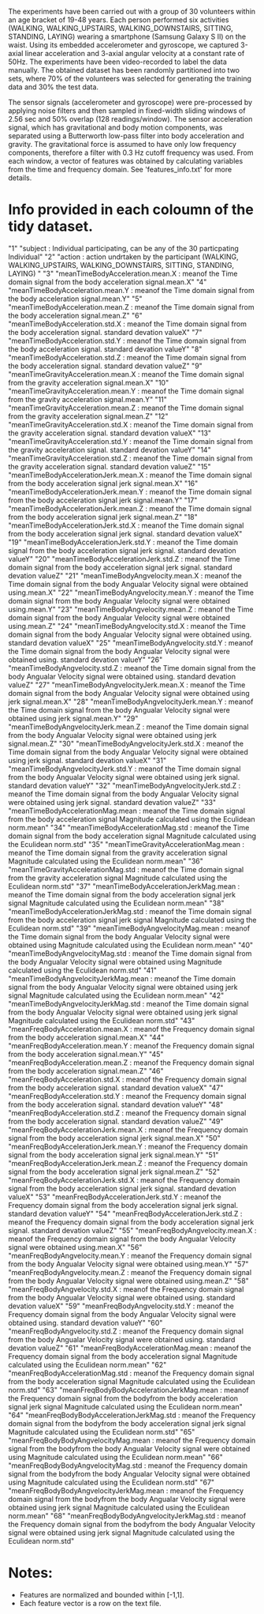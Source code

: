 The experiments have been carried out with a group of 30 volunteers within an age bracket of 19-48 years. Each person performed six activities (WALKING, WALKING_UPSTAIRS, WALKING_DOWNSTAIRS, SITTING, STANDING, LAYING) wearing a smartphone (Samsung Galaxy S II) on the waist. Using its embedded accelerometer and gyroscope, we captured 3-axial linear acceleration and 3-axial angular velocity at a constant rate of 50Hz. The experiments have been video-recorded to label the data manually. The obtained dataset has been randomly partitioned into two sets, where 70% of the volunteers was selected for generating the training data and 30% the test data. 

The sensor signals (accelerometer and gyroscope) were pre-processed by applying noise filters and then sampled in fixed-width sliding windows of 2.56 sec and 50% overlap (128 readings/window). The sensor acceleration signal, which has gravitational and body motion components, was separated using a Butterworth low-pass filter into body acceleration and gravity. The gravitational force is assumed to have only low frequency components, therefore a filter with 0.3 Hz cutoff frequency was used. From each window, a vector of features was obtained by calculating variables from the time and frequency domain. See 'features_info.txt' for more details. 

Info provided in each coloumn of the tidy dataset.
=======================================

"1" "subject : Individual participating, can be any of the 30 particpating Individual"
"2" "action : action undrtaken by the participant (WALKING, WALKING_UPSTAIRS, WALKING_DOWNSTAIRS, SITTING, STANDING, LAYING) 
"
"3" "meanTimeBodyAcceleration.mean.X : meanof the Time domain signal from the body acceleration signal.mean.X"
"4" "meanTimeBodyAcceleration.mean.Y : meanof the Time domain signal from the body acceleration signal.mean.Y"
"5" "meanTimeBodyAcceleration.mean.Z : meanof the Time domain signal from the body acceleration signal.mean.Z"
"6" "meanTimeBodyAcceleration.std.X : meanof the Time domain signal from the body acceleration signal. standard devation valueX"
"7" "meanTimeBodyAcceleration.std.Y : meanof the Time domain signal from the body acceleration signal. standard devation valueY"
"8" "meanTimeBodyAcceleration.std.Z : meanof the Time domain signal from the body acceleration signal. standard devation valueZ"
"9" "meanTimeGravityAcceleration.mean.X : meanof the Time domain signal from the gravity acceleration signal.mean.X"
"10" "meanTimeGravityAcceleration.mean.Y : meanof the Time domain signal from the gravity acceleration signal.mean.Y"
"11" "meanTimeGravityAcceleration.mean.Z : meanof the Time domain signal from the gravity acceleration signal.mean.Z"
"12" "meanTimeGravityAcceleration.std.X : meanof the Time domain signal from the gravity acceleration signal. standard devation valueX"
"13" "meanTimeGravityAcceleration.std.Y : meanof the Time domain signal from the gravity acceleration signal. standard devation valueY"
"14" "meanTimeGravityAcceleration.std.Z : meanof the Time domain signal from the gravity acceleration signal. standard devation valueZ"
"15" "meanTimeBodyAccelerationJerk.mean.X : meanof the Time domain signal from the body acceleration signal jerk signal.mean.X"
"16" "meanTimeBodyAccelerationJerk.mean.Y : meanof the Time domain signal from the body acceleration signal jerk signal.mean.Y"
"17" "meanTimeBodyAccelerationJerk.mean.Z : meanof the Time domain signal from the body acceleration signal jerk signal.mean.Z"
"18" "meanTimeBodyAccelerationJerk.std.X : meanof the Time domain signal from the body acceleration signal jerk signal. standard devation valueX"
"19" "meanTimeBodyAccelerationJerk.std.Y : meanof the Time domain signal from the body acceleration signal jerk signal. standard devation valueY"
"20" "meanTimeBodyAccelerationJerk.std.Z : meanof the Time domain signal from the body acceleration signal jerk signal. standard devation valueZ"
"21" "meanTimeBodyAngvelocity.mean.X : meanof the Time domain signal from the body Angualar Velocity signal were obtained using.mean.X"
"22" "meanTimeBodyAngvelocity.mean.Y : meanof the Time domain signal from the body Angualar Velocity signal were obtained using.mean.Y"
"23" "meanTimeBodyAngvelocity.mean.Z : meanof the Time domain signal from the body Angualar Velocity signal were obtained using.mean.Z"
"24" "meanTimeBodyAngvelocity.std.X : meanof the Time domain signal from the body Angualar Velocity signal were obtained using. standard devation valueX"
"25" "meanTimeBodyAngvelocity.std.Y : meanof the Time domain signal from the body Angualar Velocity signal were obtained using. standard devation valueY"
"26" "meanTimeBodyAngvelocity.std.Z : meanof the Time domain signal from the body Angualar Velocity signal were obtained using. standard devation valueZ"
"27" "meanTimeBodyAngvelocityJerk.mean.X : meanof the Time domain signal from the body Angualar Velocity signal were obtained using jerk signal.mean.X"
"28" "meanTimeBodyAngvelocityJerk.mean.Y : meanof the Time domain signal from the body Angualar Velocity signal were obtained using jerk signal.mean.Y"
"29" "meanTimeBodyAngvelocityJerk.mean.Z : meanof the Time domain signal from the body Angualar Velocity signal were obtained using jerk signal.mean.Z"
"30" "meanTimeBodyAngvelocityJerk.std.X : meanof the Time domain signal from the body Angualar Velocity signal were obtained using jerk signal. standard devation valueX"
"31" "meanTimeBodyAngvelocityJerk.std.Y : meanof the Time domain signal from the body Angualar Velocity signal were obtained using jerk signal. standard devation valueY"
"32" "meanTimeBodyAngvelocityJerk.std.Z : meanof the Time domain signal from the body Angualar Velocity signal were obtained using jerk signal. standard devation valueZ"
"33" "meanTimeBodyAccelerationMag.mean : meanof the Time domain signal from the body acceleration signal Magnitude calculated using the Eculidean norm.mean"
"34" "meanTimeBodyAccelerationMag.std : meanof the Time domain signal from the body acceleration signal Magnitude calculated using the Eculidean norm.std"
"35" "meanTimeGravityAccelerationMag.mean : meanof the Time domain signal from the gravity acceleration signal Magnitude calculated using the Eculidean norm.mean"
"36" "meanTimeGravityAccelerationMag.std : meanof the Time domain signal from the gravity acceleration signal Magnitude calculated using the Eculidean norm.std"
"37" "meanTimeBodyAccelerationJerkMag.mean : meanof the Time domain signal from the body acceleration signal jerk signal Magnitude calculated using the Eculidean norm.mean"
"38" "meanTimeBodyAccelerationJerkMag.std : meanof the Time domain signal from the body acceleration signal jerk signal Magnitude calculated using the Eculidean norm.std"
"39" "meanTimeBodyAngvelocityMag.mean : meanof the Time domain signal from the body Angualar Velocity signal were obtained using Magnitude calculated using the Eculidean norm.mean"
"40" "meanTimeBodyAngvelocityMag.std : meanof the Time domain signal from the body Angualar Velocity signal were obtained using Magnitude calculated using the Eculidean norm.std"
"41" "meanTimeBodyAngvelocityJerkMag.mean : meanof the Time domain signal from the body Angualar Velocity signal were obtained using jerk signal Magnitude calculated using the Eculidean norm.mean"
"42" "meanTimeBodyAngvelocityJerkMag.std : meanof the Time domain signal from the body Angualar Velocity signal were obtained using jerk signal Magnitude calculated using the Eculidean norm.std"
"43" "meanFreqBodyAcceleration.mean.X : meanof the Frequency domain signal from the body acceleration signal.mean.X"
"44" "meanFreqBodyAcceleration.mean.Y : meanof the Frequency domain signal from the body acceleration signal.mean.Y"
"45" "meanFreqBodyAcceleration.mean.Z : meanof the Frequency domain signal from the body acceleration signal.mean.Z"
"46" "meanFreqBodyAcceleration.std.X : meanof the Frequency domain signal from the body acceleration signal. standard devation valueX"
"47" "meanFreqBodyAcceleration.std.Y : meanof the Frequency domain signal from the body acceleration signal. standard devation valueY"
"48" "meanFreqBodyAcceleration.std.Z : meanof the Frequency domain signal from the body acceleration signal. standard devation valueZ"
"49" "meanFreqBodyAccelerationJerk.mean.X : meanof the Frequency domain signal from the body acceleration signal jerk signal.mean.X"
"50" "meanFreqBodyAccelerationJerk.mean.Y : meanof the Frequency domain signal from the body acceleration signal jerk signal.mean.Y"
"51" "meanFreqBodyAccelerationJerk.mean.Z : meanof the Frequency domain signal from the body acceleration signal jerk signal.mean.Z"
"52" "meanFreqBodyAccelerationJerk.std.X : meanof the Frequency domain signal from the body acceleration signal jerk signal. standard devation valueX"
"53" "meanFreqBodyAccelerationJerk.std.Y : meanof the Frequency domain signal from the body acceleration signal jerk signal. standard devation valueY"
"54" "meanFreqBodyAccelerationJerk.std.Z : meanof the Frequency domain signal from the body acceleration signal jerk signal. standard devation valueZ"
"55" "meanFreqBodyAngvelocity.mean.X : meanof the Frequency domain signal from the body Angualar Velocity signal were obtained using.mean.X"
"56" "meanFreqBodyAngvelocity.mean.Y : meanof the Frequency domain signal from the body Angualar Velocity signal were obtained using.mean.Y"
"57" "meanFreqBodyAngvelocity.mean.Z : meanof the Frequency domain signal from the body Angualar Velocity signal were obtained using.mean.Z"
"58" "meanFreqBodyAngvelocity.std.X : meanof the Frequency domain signal from the body Angualar Velocity signal were obtained using. standard devation valueX"
"59" "meanFreqBodyAngvelocity.std.Y : meanof the Frequency domain signal from the body Angualar Velocity signal were obtained using. standard devation valueY"
"60" "meanFreqBodyAngvelocity.std.Z : meanof the Frequency domain signal from the body Angualar Velocity signal were obtained using. standard devation valueZ"
"61" "meanFreqBodyAccelerationMag.mean : meanof the Frequency domain signal from the body acceleration signal Magnitude calculated using the Eculidean norm.mean"
"62" "meanFreqBodyAccelerationMag.std : meanof the Frequency domain signal from the body acceleration signal Magnitude calculated using the Eculidean norm.std"
"63" "meanFreqBodyBodyAccelerationJerkMag.mean : meanof the Frequency domain signal from the bodyfrom the body acceleration signal jerk signal Magnitude calculated using the Eculidean norm.mean"
"64" "meanFreqBodyBodyAccelerationJerkMag.std : meanof the Frequency domain signal from the bodyfrom the body acceleration signal jerk signal Magnitude calculated using the Eculidean norm.std"
"65" "meanFreqBodyBodyAngvelocityMag.mean : meanof the Frequency domain signal from the bodyfrom the body Angualar Velocity signal were obtained using Magnitude calculated using the Eculidean norm.mean"
"66" "meanFreqBodyBodyAngvelocityMag.std : meanof the Frequency domain signal from the bodyfrom the body Angualar Velocity signal were obtained using Magnitude calculated using the Eculidean norm.std"
"67" "meanFreqBodyBodyAngvelocityJerkMag.mean : meanof the Frequency domain signal from the bodyfrom the body Angualar Velocity signal were obtained using jerk signal Magnitude calculated using the Eculidean norm.mean"
"68" "meanFreqBodyBodyAngvelocityJerkMag.std : meanof the Frequency domain signal from the bodyfrom the body Angualar Velocity signal were obtained using jerk signal Magnitude calculated using the Eculidean norm.std"

Notes: 
======
- Features are normalized and bounded within [-1,1].
- Each feature vector is a row on the text file.
